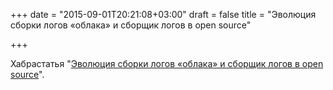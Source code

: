+++
date = "2015-09-01T20:21:08+03:00"
draft = false
title = "Эволюция сборки логов «облака» и сборщик логов в open source"

+++

<p>Хабрастатья &quot;<a href="http://habrahabr.ru/company/badoo/blog/265875/">Эволюция сборки логов &laquo;облака&raquo; и сборщик логов в open source</a>&quot;.</p>

